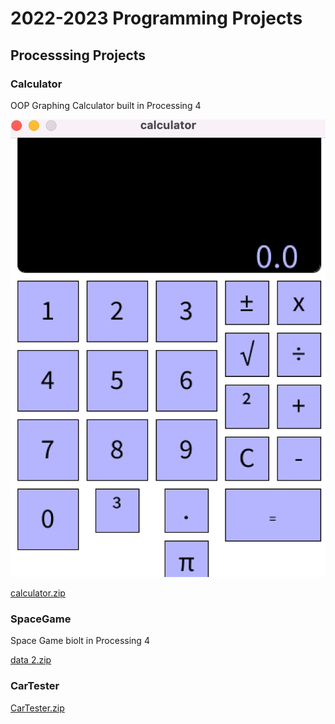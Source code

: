 # 2022-2023 Programming Projects

## Processsing Projects

### Calculator
OOP Graphing Calculator built in Processing 4 

![Running Calculator](https://github.com/SophieSchwankl/programmingportfolio/blob/main/images/Screen%20Shot%202023-02-24%20at%209.59.24%20AM.png?raw=true)

[calculator.zip](https://github.com/SophieSchwankl/programmingportfolio/files/10758116/calculator.zip)


### SpaceGame
Space Game biolt in Processing 4

[data 2.zip](https://github.com/SophieSchwankl/programmingportfolio/files/10758135/SpaceGame.zip)


### CarTester

[CarTester.zip](https://github.com/SophieSchwankl/programmingportfolio/files/10758187/CarTester.zip)

